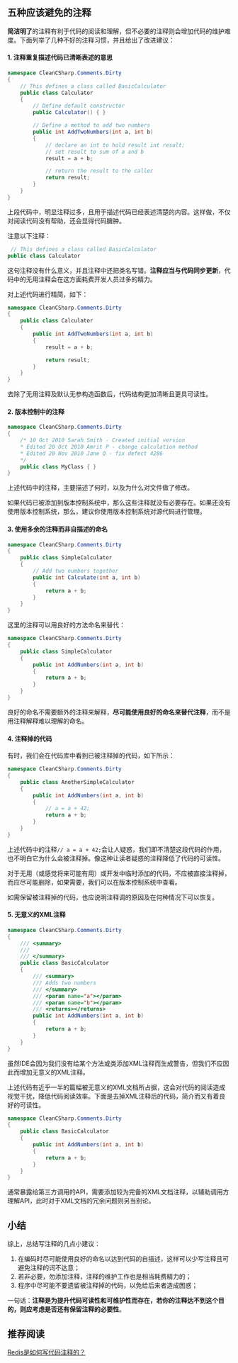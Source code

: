 ## 五种应该避免的注释

**简洁明了**的注释有利于代码的阅读和理解，但不必要的注释则会增加代码的维护难度。下面列举了几种不好的注释习惯，并且给出了改进建议：

#### 1. 注释重复描述代码已清晰表述的意思

```c#
namespace CleanCSharp.Comments.Dirty
{
    // This defines a class called BasicCalculator 
    public class Calculator
    {
        // Define default constructor 
        public Calculator() { }

        // Define a method to add two numbers 
        public int AddTwoNumbers(int a, int b)
        {
            // declare an int to hold result int result;
            // set result to sum of a and b 
            result = a + b;

            // return the result to the caller 
            return result;
        }
    }
}

```

上段代码中，明显注释过多，且用于描述代码已经表述清楚的内容。这样做，不仅对阅读代码没有帮助，还会显得代码臃肿。

注意以下注释：

```c#
 // This defines a class called BasicCalculator 
public class Calculator
```

这句注释没有什么意义，并且注释中还把类名写错。**注释应当与代码同步更新**，代码中的无用注释会在这方面耗费开发人员过多的精力。

对上述代码进行精简，如下：

```c#
namespace CleanCSharp.Comments.Dirty
{
    public class Calculator
    {
        public int AddTwoNumbers(int a, int b)
        {
            result = a + b;

            return result;
        }
    }
}
```

去除了无用注释及默认无参构造函数后，代码结构更加清晰且更具可读性。

#### 2. 版本控制中的注释

```c#
namespace CleanCSharp.Comments.Dirty
{
    /* 10 Oct 2010 Sarah Smith - Created initial version 
    * Edited 20 Oct 2010 Amrit P - change calculation method 
    * Edited 20 Nov 2010 Jane Q - fix defect 4286 
    */
    public class MyClass { }
}
```

上述代码中的注释，主要描述了何时，以及为什么对文件做了修改。

如果代码已被添加到版本控制系统中，那么这些注释就没有必要存在。如果还没有使用版本控制系统，那么，建议你使用版本控制系统对源代码进行管理。

#### 3. 使用多余的注释而非自描述的命名

```c#
namespace CleanCSharp.Comments.Dirty
{
    public class SimpleCalculator
    {
        // Add two numbers together 
        public int Calculate(int a, int b)
        {
            return a + b;
        }
    }
}
```

这里的注释可以用良好的方法命名来替代：

```c#
namespace CleanCSharp.Comments.Dirty
{
    public class SimpleCalculator
    {
        public int AddNumbers(int a, int b)
        {
            return a + b;
        }
    }
}
```

良好的命名不需要额外的注释来解释，**尽可能使用良好的命名来替代注释**，而不是用注释解释难以理解的命名。

#### 4. 注释掉的代码

有时，我们会在代码库中看到已被注释掉的代码，如下所示：

```c#
namespace CleanCSharp.Comments.Dirty
{
    public class AnotherSimpleCalculator
    {
        public int AddNumbers(int a, int b)
        {
            // a = a + 42;
            return a + b;
        }
    }
}
```

上述代码中的注释`// a = a + 42;`会让人疑惑，我们即不清楚这段代码的作用，也不明白它为什么会被注释掉。像这种让读者疑惑的注释降低了代码的可读性。

对于无用（或感觉将来可能有用）或开发中临时添加的代码，不应被直接注释掉，而应尽可能删除，如果需要，我们可以在版本控制系统中查看。

如需保留被注释掉的代码，也应说明注释调的原因及在何种情况下可以恢复。

#### 5. 无意义的XML注释

```c#
namespace CleanCSharp.Comments.Dirty
{
    /// <summary> 
    /// 
    /// </summary> 
    public class BasicCalculator
    {
        /// <summary> 
        /// Adds two numbers 
        /// </summary> 
        /// <param name="a"></param> 
        /// <param name="b"></param> 
        /// <returns></returns> 
        public int AddNumbers(int a, int b)
        {
            return a + b;
        }
    }
}
```

虽然IDE会因为我们没有给某个方法或类添加XML注释而生成警告，但我们不应因此而增加无意义的XML注释。

上述代码有近乎一半的篇幅被无意义的XML文档所占据，这会对代码的阅读造成视觉干扰，降低代码阅读效率。下面是去掉XML注释后的代码，简介而又有着良好的可读性。

```c#
namespace CleanCSharp.Comments.Dirty
{
    public class BasicCalculator
    {
        public int AddNumbers(int a, int b)
        {
            return a + b;
        }
    }
}
```

通常暴露给第三方调用的API，需要添加较为完备的XML文档注释，以辅助调用方理解API，此时对于XML文档的冗余问题则另当别论。

## 小结

综上，总结写注释的几点小建议：

1. 在编码时尽可能使用良好的命名以达到代码的自描述，这样可以少写注释且可避免注释的词不达意；
2. 若非必要，勿添加注释，注释的维护工作也是相当耗费精力的；
3. 程序中尽可能不要遗留被注释掉的代码，以免给后来者造成困惑；

一句话：**注释是为提升代码可读性和可维护性而存在，若你的注释达不到这个目的，则应考虑是否还有保留注释的必要性**。

## 推荐阅读

[Redis是如何写代码注释的？](https://mp.weixin.qq.com/s/vH1QU4JC2D3dUI_OtKQjpw)